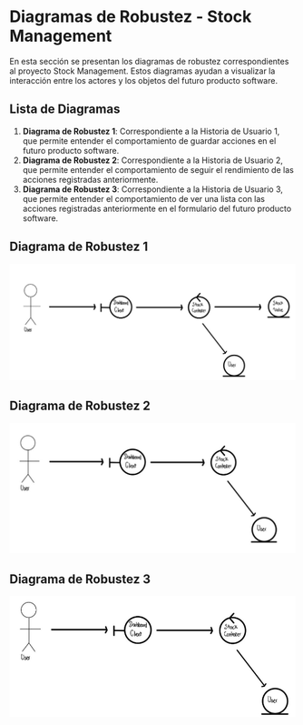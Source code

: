 # Diagramas de Robustez - Stock Management

En esta sección se presentan los diagramas de robustez correspondientes al proyecto Stock Management. Estos diagramas ayudan a visualizar la interacción entre los actores y los objetos del futuro producto software.

## Lista de Diagramas

1. **Diagrama de Robustez 1**: Correspondiente a la Historia de Usuario 1, que permite entender el comportamiento de guardar acciones en el futuro producto software.
2. **Diagrama de Robustez 2**: Correspondiente a la Historia de Usuario 2, que permite entender el comportamiento de seguir el rendimiento de las acciones registradas anteriormente.
3. **Diagrama de Robustez 3**: Correspondiente a la Historia de Usuario 3, que permite entender el comportamiento de ver una lista con las acciones registradas anteriormente en el formulario del futuro producto software.

## Diagrama de Robustez 1

![Diagrama de Robustez 1](ImagenesDiagramas/DiagramaRobustez1.jpg)

## Diagrama de Robustez 2

![Diagrama de Robustez 2](ImagenesDiagramas/DiagramaRobustez2.jpg)

## Diagrama de Robustez 3

![Diagrama de Robustez 3](ImagenesDiagramas/DiagramaRobustez3.jpg)
